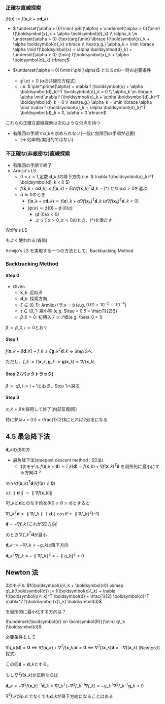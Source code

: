 ### 正確な直線探索
$\phi(\alpha) := f(\boldsymbol{x}\_k + \alpha \boldsymbol{d}\_k)$

- $ \underset{\alpha > 0}{\min} \phi(\alpha) = 
    \underset{\alpha > 0}{\min} f(\boldsymbol{x}\_k + \alpha \boldsymbol{d}\_k) \\\\
    \alpha\_k \in \underset{\alpha > 0} {\text{arg}\min}
    \lbrace f(\boldsymbol{x}\_k + \alpha \boldsymbol{d}\_k) \rbrace \\\\
    \text{e.g.} \alpha\_k = \min \lbrace \alpha \mid f(\boldsymbol{x} + \alpha \boldsymbol{d}\_k) = 
    \underset{\alpha > 0} {\min} f(\boldsymbol{x}\_k + \alpha \boldsymbol{d}\_k) \rbrace$

- $\underset{\alpha > 0}{\min} \phi(\alpha)$ となる$\alpha$の一時の必要条件
  - $\phi^\prime (\alpha) = 0$ ($\alpha$の非線形方程式)
  - i.e. $
    \phi^\prime(\alpha) = \nabla f (\boldsymbol{x} + \alpha \boldsymbol{d}\_k)^T \boldsymbol{d}\_k = 0 \\\\
    \alpha\_k \in \lbrace \alpha \mid
    \nabla f (\boldsymbol{x}\_k + \alpha \boldsymbol{d}\_k)^T \boldsymbol{d}\_k = 0 \\\\
    \text{e.g.} \alpha\_k =
    \min \lbrace \alpha \mid \nabla f (\boldsymbol{x}\_k + \alpha \boldsymbol{d}\_k)^T \boldsymbol{d}\_k = 0,
    \alpha > 0 \rbrace$


これらの正確な直線探索は次のような欠点を持つ

- 有限回の手順で$\alpha\_k$を求められない(一般に無限回の手順が必要)
  - ($\Rightarrow$ 効率的/実用的ではない)


### 不正確な(非厳密な)直線探索
- 有限回の手順で終了
- Armijo's LS
  - $0 < \epsilon < 1$,定数 $\boldsymbol{d}\_k$:$f$の降下方向
    (i.e. $ \nabla f(\boldsymbol{x}\_k)^T \boldsymbol{d}\_k < 0 $)
  - $f (\boldsymbol{x}\_k + \alpha \boldsymbol{d}\_k) \leq
    f(\boldsymbol{x}\_k) + \xi \alpha \nabla f(\boldsymbol{x}\_k)^T \boldsymbol{d}\_k \ \cdots (\ast)$
    となる$\alpha > 0$を選ぶ
  - $\alpha \fallingdotseq 0$のとき
    - $f (\boldsymbol{x}\_k + \alpha \boldsymbol{d}\_k) \simeq
      f(\boldsymbol{x})\_k + \alpha \nabla f(\boldsymbol{x}_k)^ T\boldsymbol{d}\_k$
     ($\alpha \nabla f(\boldsymbol{x}_k)^ T\boldsymbol{d}\_k < 0$)
    - [$\phi (\alpha) \simeq \phi(0) + \phi^\prime (0) \alpha$]
      - ($\phi^\prime (0) \alpha < 0$)
      - よって$\alpha > 0, \alpha \fallingdotseq 0$のとき、$(\ast)$を満たす

Wolfe's LS

もよく使われる(省略)

Armijo's LS を実現する一つの方法として、Backtracking Method

### Backtracking Method
#### Step 0
- Given
  - $\boldsymbol{x}\_k$: 近似点
  - $\boldsymbol{d}\_k$: 探索方向
  - $\xi \in (0, 1)$: Armijoパラメータ(e.g. $0.01 = 10^{-2} \sim 10^{-4}$)
  - $\tau \in (0,1$: 縮小率 (e.g. $\tau = 0.5 = \frac{1}{2}$)
  - $\beta\_0 > 0$: 初期ステップ幅(e.g. \beta\_0 = 1)

$\beta := \beta\_0, i := 0$とおく

#### Step 1
$f(\boldsymbol{x}\_k + \beta\boldsymbol{d}\_K) - f\_k \leq \xi \boldsymbol{g}\_k^T \boldsymbol{d}\_k$
$\Rightarrow$ Step 3へ

ただし、$f\_k := f(\boldsymbol{x}\_k
, \boldsymbol{g}\_k := \boldsymbol{g}(\boldsymbol{x}\_k) =\nabla f(\boldsymbol{x}\_k)$

#### Step 2 (バックトラック)
$\beta := \tau \beta, i := i + 1$とおき、Step 1へ戻る

#### Step 3
$\alpha\_k = \beta$を採用して終了(内部反復$i$回)

特に$\tau = 0.5 = \frac{1}{2}$にとれば2分法になる

## 4.5 最急降下法
$\boldsymbol{d}\_k$の決め方

- 最急降下法(steepest descent method : SD法)
  - 1次モデル $f(\boldsymbol{x}\_k + \boldsymbol{d}) \simeq l\_k(\boldsymbol{d}) =
    f(\boldsymbol{x}\_k) + \nabla f(\boldsymbol{x}\_k)^T \boldsymbol{d}$
    を局所的に最小にする方向は？


$\min \nabla f(\boldsymbol{x}\_k)^T \boldsymbol{d} (\nabla f(\boldsymbol{x}) \neq \boldsymbol{0})$

$\text{s.t.} \parallel \boldsymbol{d} \parallel = \parallel \nabla f(\boldsymbol{x}\_k) \parallel$

$\nabla f\_k$と$\boldsymbol{d}$とのなす角を$\theta (0 \leq \theta \leq \pi)$とすると

$\nabla f\_k^T \boldsymbol{d} =
 \parallel \nabla f\_k \parallel \parallel \boldsymbol{d} \parallel \cos \theta \geq
 \parallel \nabla f\_k \parallel^2 (-1)$

$\boldsymbol{d} = -\nabla f\_k$ [これがSD方向]

のとき$\nabla f\_k^T\boldsymbol{d}$が最小

$\boldsymbol{d}\_k := - \nabla f\_k = - g\_k$は降下方向

$\boldsymbol{d}\_k^T \nabla f\_k = - \parallel \nabla f\_k \parallel^2 = - \parallel g\_k \parallel^2 < 0$


## Newton 法
2次モデル
$f(\boldsymbol{x}\_k + \boldsymbol{d}) \simeq q\_k(\boldsymbol{d}) ;=
f(\boldsymbol{x}\_k) + \nabla f(\boldsymbol{x}\_k)^T \boldsymbol{d} +
\frac{1}{2} \boldsymbol{d}^T \nabla^2 f(\boldsymbol{x}\_k) \boldsymbol{d}$

を局所的に最小化する方向は？

$\underset{\boldsymbol{d} \in \boldsymbol{R}}{\min} q\_k (\boldsymbol{d}$

必要条件として

$\nabla q\_k(\boldsymbol{d}) = \boldsymbol{0} \Leftrightarrow
\nabla f(\boldsymbol{x}\_k) + \nabla^2 f(\boldsymbol{x}\_k) \boldsymbol{d} = \boldsymbol{0} \Leftrightarrow
\nabla^2 f(\boldsymbol{x}\_k)\boldsymbol{d} = - \nabla f(\boldsymbol{x}\_k)$ (Newton方程式)

この回$\boldsymbol{d} = \boldsymbol{d}\_k$とする。

もし$\nabla^2 f(\boldsymbol{x}\_k)$が正則ならば

$\boldsymbol{d}\_k = - \nabla^2 f(\boldsymbol{x}\_k)^{-1}\boldsymbol{d}\_k = 
\nabla f\_k^T(- \nabla^2 f\_k^{-1} \nabla f\_k) = - g\_k^T\nabla^2f\_k^{-1}\boldsymbol{g}\_k < 0$

$\nabla^2 f\_k$が$\text{p.d.}$でなくても$\boldsymbol{d}\_k$が降下方向になることはある
